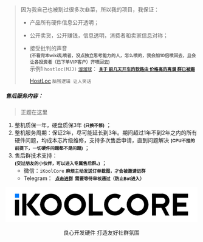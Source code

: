 > 因为我自己也被割过很多次韭菜，所以我的项目，我保证：
>
> - 产品所有硬件信息公开透明；
>
> - 公开卖货，公开赚钱，信息透明，消费者和卖家信息对称；
>
> - 接受批判的声音<BR> **<small>(不看完本wiki乱喷者，没点独立思考能力的人，怎么喷的，我会加10倍喷回去，且会让各投资者（已下单VIP客户）齐喷回去)</small>** <br> 示例1 `hostloc(MJJ)`   [`溜溜球`](https://hostloc.com/thread-1062216-1-1.html)： <small>**[关于 前几天开车的软路由 价格高的离谱 群已被踢](https://hostloc.com/thread-1062216-1-1.html)**</small> <br>
>
>   [HostLoc](https://hostloc.com/thread-1062216-1-1.html ':include :type=iframe width=100% height=400px')
>    `脑残逻辑 让人笑话` <br>



##### 售后服务内容：

> 正题在这里

1. 整机质保一年，硬盘质保3年   **<small>(只换不修)</small>** ；
2. 整机服务周期：保证2年，尽可能延长到3年。期间超过1年不到2年之内的所有硬件问题，均成本芯片级维修，支持多次售后申请，直到问题解决  **<small>(CPU不挂的前提下，一切硬件问题都不是问题)</small>** ；
3. 售后群技术支持：<br>  **<small>(交过朋友的小伙伴，可以进入专属售后群。)</small>** ；
   - 微信：`iKoolCore` **<small> 麻烦主动发送订单截图，才会被邀请进群</small>**
   - Telegram： **<small> [点击进群](https://t.me/+5DJxkY8ZB-kzNzRl)  需要等待审核通过（防止Bot进入）</small>**

![](..\images\iKoolCore.png)

<center>良心开发硬件 打造友好社群氛围</center>

